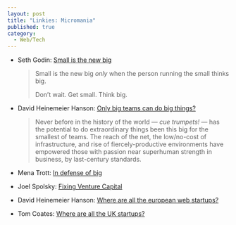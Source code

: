 ```yaml
---
layout: post
title: "Linkies: Micromania"
published: true
category:
  - Web/Tech
---
```


-   Seth Godin: [Small is the new big]

    > Small is the new big *only* when the person running the small
    > thinks big.
    >
    > Don’t wait. Get small. Think big.

-   David Heinemeier Hanson: [Only big teams can do big things?]

    > Never before in the history of the world — *cue trumpets!* — has
    > the potential to do extraordinary things been this big for the
    > smallest of teams. The reach of the net, the low/no-cost of
    > infrastructure, and rise of fiercely-productive environments have
    > empowered those with passion near superhuman strength in business,
    > by last-century standards.

-   Mena Trott: [In defense of big]
-   Joel Spolsky: [Fixing Venture Capital]
-   David Heinemeier Hanson: [Where are all the european web startups?]
-   Tom Coates: [Where are all the UK startups?]

 

  [Small is the new big]: http://sethgodin.typepad.com/seths_blog/2005/06/small_is_the_ne.html
  [Only big teams can do big things?]: http://www.loudthinking.com/arc/000508.html
  [In defense of big]: http://www.sixapart.com/about/corner/2005/09/in_defense_of_b.html
  [Fixing Venture Capital]: http://www.joelonsoftware.com/articles/VC.html
  [Where are all the european web startups?]: http://www.loudthinking.com/arc/000509.html
  [Where are all the UK startups?]: http://www.plasticbag.org/archives/2005/07/where_are_all_the_uk_startups.shtml
